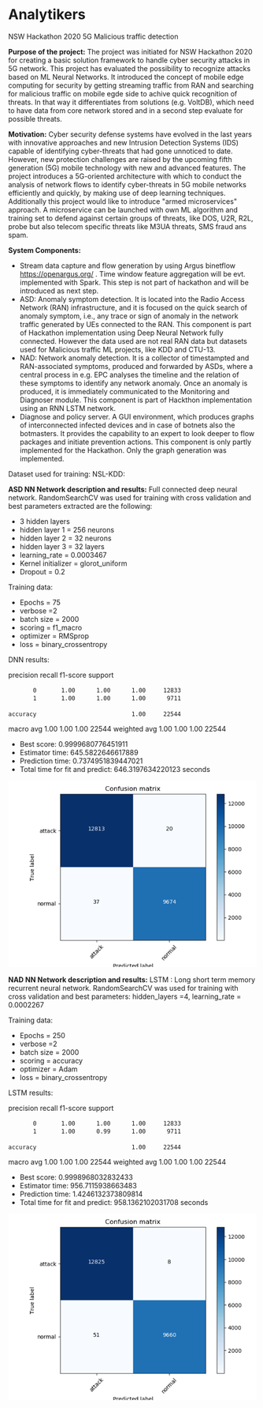 # Analytikers

NSW Hackathon 2020
5G Malicious traffic detection

**Purpose of the project:**
The project was initiated for NSW Hackathon 2020 for creating a basic 
solution framework to handle cyber security attacks in 5G network. This project
has evaluated the possibility to recognize attacks based on ML Neural Networks.
It introduced the concept of mobile edge computing for security by getting 
streaming traffic from RAN and searching for malicious traffic on mobile egde
side to achive quick recognition of threats.
In that way it differentiates from solutions (e.g. VoltDB), which need to have
data from core network stored and in a second step evaluate for possible 
threats.

**Motivation:**
Cyber security defense systems have evolved in
the last years with innovative approaches and new Intrusion
Detection Systems (IDS) capable of identifying cyber-threats
that had gone unnoticed to date. However, new protection
challenges are raised by the upcoming fifth generation (5G)
mobile technology with new and advanced features. The project introduces a 
5G-oriented architecture with which to conduct the analysis of network flows
to identify cyber-threats in 5G mobile networks efficiently and
quickly, by making use of deep learning techniques. Additionally this project
would like to introduce "armed microservices" approach. A microservice can be 
launched with own ML algorithm and training set to defend against certain 
groups of threats, like DOS, U2R, R2L, probe but also telecom specific threats
like M3UA threats, SMS fraud ans spam.

**System Components:**
*  Stream data capture and flow generation by using Argus binetflow
   https://openargus.org/ . Time window feature aggregation will be evt. 
   implemented with Spark. This step is not part of hackathon and will be 
   introduced as next step.
*  ASD: Anomaly symptom detection. It is located into the Radio Access Network 
   (RAN) infrastructure, and it is focused on the quick search of anomaly 
   symptom, i.e., any trace or sign of anomaly in the network traffic 
   generated by UEs connected to the RAN. This component is part of Hackathon 
   implementation using Deep Neural Network fully connected. However the data
   used are not real RAN data but datasets used for Malicious traffic ML
   projects, like KDD and CTU-13.
*  NAD: Network anomaly detection. It is a collector of timestampted and 
   RAN-associated symptoms, produced and forwarded by ASDs, where a central 
   process in e.g. EPC analyses the timeline and the relation of these symptoms 
   to identify any network anomaly. Once an anomaly is produced, it is 
   immediately communicated to the Monitoring and Diagnoser module. This 
   component is part of Hackthon implementation using an RNN LSTM network.
*  Diagnose and policy server. A GUI environment, which produces graphs of 
   interconnected infected devices and in case of botnets also the botmasters.
   It provides the capability to an expert to look deeper to flow packages
   and initiate prevention actions. This component is only partly implemented
   for the Hackathon. Only the graph generation was implemented.


Dataset used for training:
NSL-KDD: [](https://www.unb.ca/cic/datasets/nsl.html)

**ASD NN Network description and results:**
Full connected deep neural network.
RandomSearchCV was used for training with cross validation and best parameters 
extracted are the following:

*  3 hidden layers
*  hidden layer 1 = 256 neurons
*  hidden layer 2 = 32 neurons
*  hidden layer 3 = 32 layers
*  learning_rate = 0.0003467
*  Kernel initializer = glorot_uniform
*  Dropout = 0.2

Training data:

*  Epochs = 75
*  verbose =2
*  batch size = 2000
*  scoring = f1_macro
*  optimizer = RMSprop
*  loss = binary_crossentropy

DNN results:

precision    recall  f1-score   support

           0       1.00      1.00      1.00     12833
           1       1.00      1.00      1.00      9711

    accuracy                           1.00     22544
   macro avg       1.00      1.00      1.00     22544
weighted avg       1.00      1.00      1.00     22544

* Best score:  0.9999680776451911
* Estimator time: 645.5822646617889
* Prediction time: 0.7374951839447021
* Total time for fit and predict: 646.3197634220123 seconds


![](plots/cm_nn.png) 
 
 
**NAD NN Network description and results:**
LSTM : Long short term memory recurrent neural network.
RandomSearchCV was used for training with cross validation and best parameters:
hidden_layers =4, 
learning_rate = 0.0002267 

Training data:

*  Epochs = 250
*  verbose =2
*  batch size = 2000
*  scoring = accuracy
*  optimizer = Adam
*  loss = binary_crossentropy


LSTM results:

precision    recall  f1-score   support

           0       1.00      1.00      1.00     12833
           1       1.00      0.99      1.00      9711

    accuracy                           1.00     22544
   macro avg       1.00      1.00      1.00     22544
weighted avg       1.00      1.00      1.00     22544

* Best score: 0.9998968032832433
* Estimator time: 956.7115938663483
* Prediction time: 1.4246132373809814
* Total time for fit and predict: 958.1362102031708 seconds


 ![](plots/cm_lstm.png)